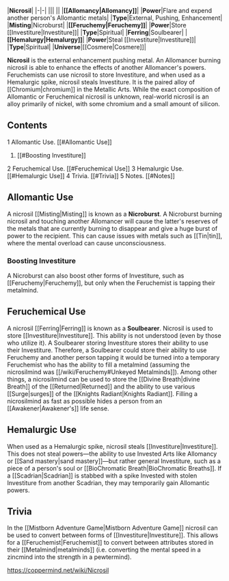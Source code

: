 |**Nicrosil**|
|-|-|
|||
||
|**[[Allomancy\|Allomancy]]**|
|**Power**|Flare and expend another person's Allomantic metals|
|**Type**|External, Pushing, Enhancement|
|**Misting**|Nicroburst|
|**[[Feruchemy\|Feruchemy]]**|
|**Power**|Store [[Investiture\|Investiture]]|
|**Type**|Spiritual|
|**Ferring**|Soulbearer|
|**[[Hemalurgy\|Hemalurgy]]**|
|**Power**|Steal [[Investiture\|Investiture]]|
|**Type**|Spiritual|
|**Universe**|[[Cosmere\|Cosmere]]|

**Nicrosil** is the external enhancement pushing metal. An Allomancer burning nicrosil is able to enhance the effects of another Allomancer's powers. Feruchemists can use nicrosil to store Investiture, and when used as a Hemalurgic spike, nicrosil steals Investiture. It is the paired alloy of [[Chromium\|chromium]] in the Metallic Arts. While the exact composition of Allomantic or Feruchemical nicrosil is unknown, real-world nicrosil is an alloy primarily of nickel, with some chromium and a small amount of silicon.

## Contents

1 Allomantic Use. [[#Allomantic Use]] 

1. [[#Boosting Investiture]] 


2 Feruchemical Use. [[#Feruchemical Use]] 
3 Hemalurgic Use. [[#Hemalurgic Use]] 
4 Trivia. [[#Trivia]] 
5 Notes. [[#Notes]] 


## Allomantic Use
A nicrosil [[Misting\|Misting]] is known as a **Nicroburst**. A Nicroburst burning nicrosil and touching another Allomancer will cause the latter's reserves of the metals that are currently burning to disappear and give a huge burst of power to the recipient. This can cause issues with metals such as [[Tin\|tin]], where the mental overload can cause unconsciousness.

### Boosting Investiture
A Nicroburst can also boost other forms of Investiture, such as [[Feruchemy\|Feruchemy]], but only when the Feruchemist is tapping their metalmind.

## Feruchemical Use
A nicrosil [[Ferring\|Ferring]] is known as a **Soulbearer**. Nicrosil is used to store [[Investiture\|Investiture]]. This ability is not understood (even by those who utilize it). A Soulbearer storing Investiture stores their ability to use their Investiture. Therefore, a Soulbearer could store their ability to use Feruchemy and another person tapping it would be turned into a temporary Feruchemist who has the ability to fill a metalmind (assuming the nicrosilmind was [[/wiki/Feruchemy#Unkeyed Metalminds]]). Among other things, a nicrosilmind can be used to store the [[Divine Breath\|divine Breath]] of the [[Returned\|Returned]] and the ability to use various [[Surge\|surges]] of the [[Knights Radiant\|Knights Radiant]]. Filling a nicrosilmind as fast as possible hides a person from an [[Awakener\|Awakener's]] life sense.

## Hemalurgic Use
When used as a Hemalurgic spike, nicrosil steals [[Investiture\|Investiture]]. This does not steal powers—the ability to use Invested Arts like Allomancy or [[Sand mastery\|sand mastery]]—but rather general Investiture, such as a piece of a person's soul or [[BioChromatic Breath\|BioChromatic Breaths]].
If a [[Scadrian\|Scadrian]] is stabbed with a spike Invested with stolen Investiture from another Scadrian, they may temporarily gain Allomantic powers.

## Trivia
In the [[Mistborn Adventure Game\|Mistborn Adventure Game]] nicrosil can be used to convert between forms of [[Investiture\|Investiture]]. This allows for a [[Feruchemist\|Feruchemist]] to convert between attributes stored in their [[Metalmind\|metalminds]] (i.e. converting the mental speed in a zincmind into the strength in a pewtermind).


https://coppermind.net/wiki/Nicrosil